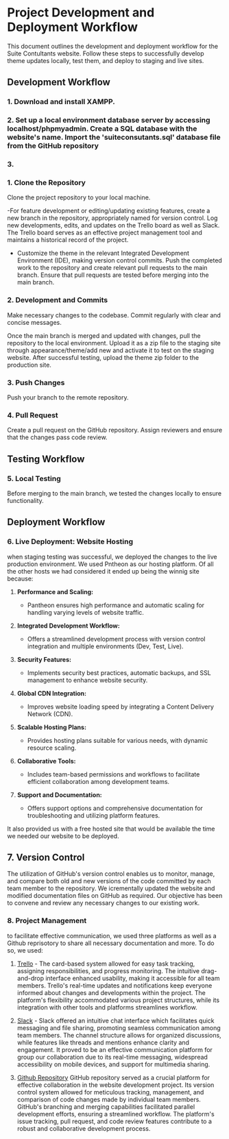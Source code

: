 
# Project Development and Deployment Workflow

This document outlines the development and deployment workflow for the Suite Contultants website. Follow these steps to successfully develop theme updates locally, test them, and deploy to staging and live sites.



## Development Workflow
### 1. Download and install XAMPP.
### 2. Set up a local environment database server by accessing localhost/phpmyadmin. Create a SQL database with the website's name. Import the 'suiteconsutants.sql' database file from the GitHub repository
### 3. 


### 1. Clone the Repository

Clone the project repository to your local machine.

 -For feature development or editing/updating existing features, create a new branch in the repository, appropriately named for version control. Log new developments, edits, and updates on the Trello board as well as Slack. The Trello board serves as an effective project management tool and maintains a historical record of the project.

- Customize the theme in the relevant Integrated Development Environment (IDE), making version control commits. Push the completed work to the repository and create relevant pull requests to the main branch. Ensure that pull requests are tested before merging into the main branch.


### 2. Development and Commits

Make necessary changes to the codebase. Commit regularly with clear and concise messages.

 Once the main branch is merged and updated with changes, pull the repository to the local environment. Upload it as a zip file to the staging site through appearance/theme/add new and activate it to test on the staging website. After successful testing, upload the theme zip folder to the production site.

### 3. Push Changes

Push your branch to the remote repository.


### 4. Pull Request

Create a pull request on the GitHub repository. Assign reviewers and ensure that the changes pass code review.


## Testing Workflow

### 5. Local Testing

Before merging to the main branch, we tested the changes locally to ensure functionality.

## Deployment Workflow

### 6. Live Deployment: Website Hosting

when staging testing was successful, we deployed the changes to the live production environment. We used Pntheon as our hosting platform. Of all the other hosts we had considered it ended up being the winnig site because:
1. **Performance and Scaling:**
   - Pantheon ensures high performance and automatic scaling for handling varying levels of website traffic.

2. **Integrated Development Workflow:**
   - Offers a streamlined development process with version control integration and multiple environments (Dev, Test, Live).

3. **Security Features:**
   - Implements security best practices, automatic backups, and SSL management to enhance website security.

4. **Global CDN Integration:**
   - Improves website loading speed by integrating a Content Delivery Network (CDN).

5. **Scalable Hosting Plans:**
   - Provides hosting plans suitable for various needs, with dynamic resource scaling.

6. **Collaborative Tools:**
   - Includes team-based permissions and workflows to facilitate efficient collaboration among development teams.

7. **Support and Documentation:**
   - Offers support options and comprehensive documentation for troubleshooting and utilizing platform features.

It also provided us with a free hosted site that would be available the time we needed our website to be deployed.

## 7. Version Control
The utilization of GitHub's version control enables us to monitor, manage, and compare both old and new versions of the code committed by each team member to the repository. We icrementally updated the website and modified documentation files on GitHub as required. Our objective has been to convene and review any necessary changes to our existing work.


### 8. Project Management
to facilitate effective communication, we used three platforms as well as a Github reprisotory to share all necessary documentation and more. To do so, we used:

1. [Trello](https://trello.com/b/4zz6bndF/cp3402-2023-group1) - The card-based system allowed for easy task tracking, assigning responsibilities, and progress monitoring. The intuitive drag-and-drop interface enhanced usability, making it accessible for all team members. Trello's real-time updates and notifications keep everyone informed about changes and developments within the project. The platform's flexibility accommodated various project structures, while its integration with other tools and platforms streamlines workflow. 

2. [Slack](https://app.slack.com/client/T06434CVC03/C063WHYJ2CW) - Slack offered an intuitive chat interface which facilitates quick messaging and file sharing, promoting seamless communication among team members. The channel structure allows for organized discussions, while features like threads and mentions enhance clarity and engagement. It proved to be an effective communication platform for group our collaboration due to its real-time messaging, widespread accessibility on mobile devices, and support for multimedia sharing. 

3. [Github Repository](https://github.com/PraiseK/CmsGroup1-/tree/main)
GitHub repository served as a crucial platform for effective collaboration in the website development project. Its version control system allowed for meticulous tracking, management, and comparison of code changes made by individual team members. GitHub's branching and merging capabilities facilitated parallel development efforts, ensuring a streamlined workflow. The platform's issue tracking, pull request, and code review features contribute to a robust and collaborative development process. 





